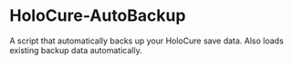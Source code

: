# HoloCure-AutoBackup
A script that automatically backs up your HoloCure save data. Also loads existing backup data automatically.
